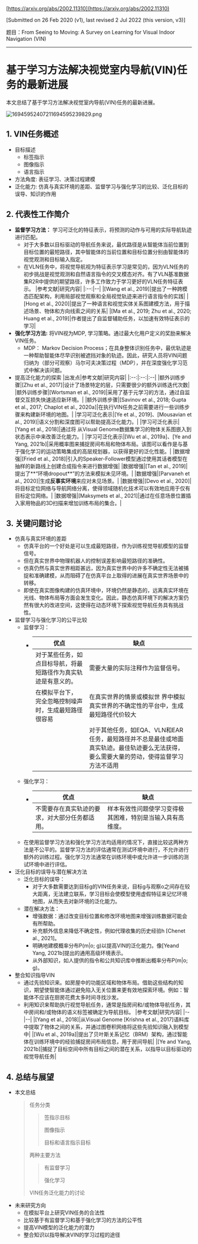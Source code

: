 [https://arxiv.org/abs/2002.11310](https://arxiv.org/abs/2002.11310)

[Submitted on 26 Feb 2020 (v1), last revised 2 Jul 2022 (this version, v3)]

题目：From Seeing to Moving: A Survey on Learning for Visual Indoor Navigation (VIN)

---

# 基于学习方法解决视觉室内导航(VIN)任务的最新进展

本文总结了基于学习方法解决视觉室内导航(VIN)任务的最新进展。

![16945952407211694595239829.png](https://fastly.jsdelivr.net/gh/Chenjiangwen/ImageHostingService@main/pic/16945952407211694595239829.png)

## 1. VIN任务概述

- 目标描述
  - 标签指示
  - 图像指示
  - 语言指示
- 方法角度: 表征学习、决策过程建模
- 泛化能力: 仿真与真实环境的差距、监督学习与强化学习的比较、泛化目标的误导、知识的作用

## 2. 代表性工作简介

- **监督学习方法：** 学习可泛化的特征表示，将预测的动作与可用的实际导航轨迹进行匹配。
  - 对于大多数以目标驱动的导航任务来说，最优路径是从智能体当前位置到目标位置的最短路径，其中智能体的当前位置和目标位置分别由智能体的视觉观测和目标输入指定。
  - 在VLN任务中，将视觉导航视为特征表示学习是常见的，因为VLN任务的初步挑战是视觉观测和自然语言指令的交叉模态对齐。有了VLN基准数据集R2R中提供的期望路径，许多工作致力于学习更好的VLN任务特征表示。
    |参考文献|研究内容|
    |:--:|--|
    |[Wang et al., 2019]|提出了一种跨模态匹配架构，利用局部视觉观察和全局视觉轨迹来进行语言指令的实践|
    |[Hong et al., 2020]|提出了一种语言和视觉实体关系图建模方法，用于描述场景、物体和方向线索之间的关系|
    |[Ma et al., 2019; Zhu et al., 2020; Huang et al., 2019]|作者提出了自监督辅助任务，以加速有效特征表示的学习|
- **强化学习方法:** 将VIN视为MDP, 学习策略。通过最大化用户定义的奖励来解决VIN任务。
  - MDP： Markov Decision Process；在具身整体识别任务中，最优轨迹是一种帮助智能体尽早识别被遮挡对象的轨迹。因此，研究人员将VIN问题归纳为（部分可观察）马尔可夫决策过程（MDP），并在深度强化学习范式中解决该问题。
- 提高泛化能力的探索
  |出发点|参考文献|研究内容|
  |:--:|:--:|:--|
  |额外训练步骤|[Zhu et al., 2017]|设计了场景特定的层，只需要很少的额外训练迭代次数|
  |额外训练步骤|[Wortsman et al., 2019]|采用了基于元学习的方法，通过自监督交互损失快速适应新环境。|
  |额外训练步骤|[Savinov et al., 2018; Gupta et al., 2017; Chaplot et al., 2020a]|在执行VIN任务之前需要进行一些训练步骤来构建新环境的地图。|
  |学习可泛化表示|[Ye et al., 2019]、[Mousavian et al., 2019]|语义分割和深度图可以帮助提高泛化能力。|
  |学习可泛化表示|[Yang et al., 2018]|通过将 从Visual Genome数据集学习的物体关系图嵌入到状态表示中来改善泛化能力。|
  |学习可泛化表示|[Wu et al., 2019a]、[Ye and Yang, 2021b]|采用概率图来捕捉房间布局和物体布局。该图可以看作是与基于强化学习的运动策略集成的高层规划器，以获得更好的泛化性能。|
  |数据增强|[Fried et al., 2018]|引入的Speaker-Follower模型通过使用其话者模型在抽样的新路线上创建合成指令来进行数据增强|
  |数据增强|[Tan et al., 2019]|提出了**“环境dropout**”的方法来模拟未见环境。|
  |数据增强|[Parvaneh et al., 2020]|生成**反事实环境**来应对未见场景。|
  |数据增强|[Devo et al., 2020]|将目标定位网络与导航网络分离，使得领域随机化技术可以有效地应用于仅有目标定位网络。|
  |数据增强|[Maksymets et al., 2021]|通过在任意场景位置插入家用物品的3D扫描来增加训练布局的集合。|

## 3. 关键问题讨论

- 仿真与真实环境的差距
  - 仿真平台的一个好处是可以生成最短路径，作为训练视觉导航模型的监督信号。
  - 但在真实世界中物理机器人的控制误差影响最短路径的准确性。
  - 仿真仍然与真实世界相距甚远，因为真实世界中的许多不确定性无法被捕捉和准确建模，从而阻碍了在仿真平台上取得的进展在真实世界场景中的转移。
  - 即使在真实图像构建的仿真环境中，环境仍然是静态的，远离真实环境在光线、物体布局等方面会发生变化。因此，静态仿真环境下的解决方案仍然有很大的改进空间，这使得在动态环境下探索视觉导航任务具有挑战性。
- 监督学习与强化学习的公平比较
  - 监督学习：
    - |优点|缺点|
      |--|--|
      |对于某些任务，如点目标导航，将最短路径作为真实轨迹是有意义的。|需要大量的实际注释作为监督信号。|
      |在模拟平台下， 完全忽略控制噪声时，生成最短路径很容易|在真实世界的情景或模拟世 界中模拟真实世界的不确定性的平台中，生成最短路径代价较大|
      ||对于其他任务，如EQA、VLN和EAR任务，最短路径并不总是最佳或地面真实轨迹。最佳轨迹要么无法获得，要么需要大量的劳动，使得监督学习方法不适用|
  - 强化学习：
    - |优点|缺点|
      |--|--|
      |不需要存在真实轨迹的要求，对大部分任务都适用。|样本有效性问题使学习变得极其困难，特别是当输入具有高维度。|
  - 在使用监督学习方法和强化学习方法均适用的情况下，直接比较这两种方法是不公平的。监督学习方法的评估通常在测试环境中进行，不允许进行额外的训练过程。强化学习方法通常在训练环境中或允许进一步训练的测试环境中进行评估。
- 泛化目标的误导与潜在解决方法
  - 泛化目标的误导：
    - 对于大多数需要达到目标g的VIN任务来说，目标g与观察o之间存在较大距离，无法建立联系，学习目标会使模型使用虚假特征来记忆环境地图，从而失去对新环境的泛化能力。
  - 潜在解决方法：
    - 增强数据：通过改变目标位置和修改环境地图来增强训练数据可能会有所帮助。
    - 补充额外信息来降低不确定性，例如代理收集的历史经验h [Chenet al., 2021]。
    - 明确地建模概率分布P(m|o; g)以提高VIN的泛化能力。像[Yeand Yang, 2021b]提出的通用高级环境表示。
    - 从外部知识，如人提供的指令和公共知识库中推断出概率分布P(m|o; g)。
- 整合知识指导VIN
  - 通过先验知识来。如房屋中的功能区域和物体布局。借助这些结构的知识，期望使智能体通过避免陷入无关位置来更有效地探索环境。例如：智能体不应该在厨房花费太多时间寻找沙发。
  - 利用知识来帮助执行视觉导航任务，通常是指房间和/或物体导航任务，其中房间和/或物体的语义标签被确定为导航目标。
    |参考文献|研究内容|
    |--|--|
    |[Yang et al., 2018]|从Visual Genome [Krishna et al., 2017]语料库中提取了物体之间的关系，并通过图卷积网络将这些先验知识融入到模型中|
    |[Wu et al., 2019a]|提出了贝叶斯关系记忆（BRM）架构，通过智能体在训练环境中的经验捕捉房间布局信息，用于房间导航|
    |[Ye and Yang, 2021b]|捕捉了目标空间中所有目标之间的潜在关系，以指导以目标驱动的视觉导航任务|

## 4. 总结与展望

- 本文总结
  > 任务分类
  > 
  > > 签指示目标
  > > 
  > > 图像指示
  > > 
  > > 目标和语言指示目标
  > 
  > 两种主要方法
  > 
  > > 有监督学习
  > > 
  > > 强化学习
  > 
  > VIN任务泛化能力的讨论
- 未来研究方向
  - 在模拟平台上研究VIN任务的合法性
  - 比较基于有监督学习和基于强化学习的方法的公平性
  - 提高VIN模型的泛化能力的潜力
  - 整合知识以指导解决VIN的学习过程的途径
